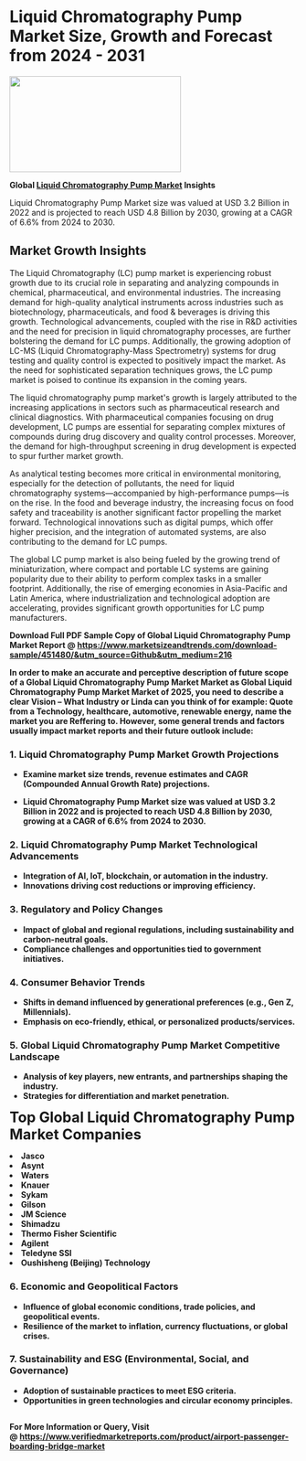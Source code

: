 <H1>Liquid Chromatography Pump Market Size, Growth and Forecast from 2024 - 2031</H1><img class="aligncenter size-medium wp-image-584254" src="https://thirdeyenews.in/wp-content/uploads/2024/09/Global-Market-Research-300x168.jpeg" alt="" width="300" height="168" /><p><strong>Global&nbsp;<a href="https://www.marketsizeandtrends.com/download-sample/451480/&amp;utm_source=Github&utm_medium=216">Liquid Chromatography Pump Market</a> Insights</strong></p><p>Liquid Chromatography Pump Market size was valued at USD 3.2 Billion in 2022 and is projected to reach USD 4.8 Billion by 2030, growing at a CAGR of 6.6% from 2024 to 2030.</p><p><h2>Market Growth Insights</h2> <p>The Liquid Chromatography (LC) pump market is experiencing robust growth due to its crucial role in separating and analyzing compounds in chemical, pharmaceutical, and environmental industries. The increasing demand for high-quality analytical instruments across industries such as biotechnology, pharmaceuticals, and food & beverages is driving this growth. Technological advancements, coupled with the rise in R&D activities and the need for precision in liquid chromatography processes, are further bolstering the demand for LC pumps. Additionally, the growing adoption of LC-MS (Liquid Chromatography-Mass Spectrometry) systems for drug testing and quality control is expected to positively impact the market. As the need for sophisticated separation techniques grows, the LC pump market is poised to continue its expansion in the coming years.</p> <p><strong></strong></p> <p>The liquid chromatography pump market's growth is largely attributed to the increasing applications in sectors such as pharmaceutical research and clinical diagnostics. With pharmaceutical companies focusing on drug development, LC pumps are essential for separating complex mixtures of compounds during drug discovery and quality control processes. Moreover, the demand for high-throughput screening in drug development is expected to spur further market growth.</p> <p>As analytical testing becomes more critical in environmental monitoring, especially for the detection of pollutants, the need for liquid chromatography systems—accompanied by high-performance pumps—is on the rise. In the food and beverage industry, the increasing focus on food safety and traceability is another significant factor propelling the market forward. Technological innovations such as digital pumps, which offer higher precision, and the integration of automated systems, are also contributing to the demand for LC pumps.</p> <p>The global LC pump market is also being fueled by the growing trend of miniaturization, where compact and portable LC systems are gaining popularity due to their ability to perform complex tasks in a smaller footprint. Additionally, the rise of emerging economies in Asia-Pacific and Latin America, where industrialization and technological adoption are accelerating, provides significant growth opportunities for LC pump manufacturers.</p> <p><strong></p><p><span class=""><strong>Download Full PDF Sample Copy of Global Liquid Chromatography Pump Market Report</strong> @ <a href="https://www.marketsizeandtrends.com/download-sample/451480/&amp;utm_source=Github&utm_medium=216" target="_blank">https://www.marketsizeandtrends.com/download-sample/451480/&amp;utm_source=Github&utm_medium=216</a></span></p><p>In order to make an accurate and perceptive description of future scope of a Global&nbsp;Liquid Chromatography Pump Market Market as Global&nbsp;Liquid Chromatography Pump Market Market of 2025, you need to describe a clear Vision &ndash; What Industry or Linda can you think of for example: Quote from a Technology, healthcare, automotive, renewable energy, name the market you are Reffering to. However, some general trends and factors usually impact market reports and their future outlook include:</p><h3>1.&nbsp;<strong>Liquid Chromatography Pump Market Growth Projections</strong></h3><ul><li>Examine market size trends, revenue estimates and CAGR (Compounded Annual Growth Rate) projections.</li><li><p>Liquid Chromatography Pump Market size was valued at USD 3.2 Billion in 2022 and is projected to reach USD 4.8 Billion by 2030, growing at a CAGR of 6.6% from 2024 to 2030.</p></li></ul><h3>2.&nbsp;<strong>Liquid Chromatography Pump Market Technological Advancements</strong></h3><ul><li>Integration of AI, IoT, blockchain, or automation in the industry.</li><li>Innovations driving cost reductions or improving efficiency.</li></ul><h3>3.&nbsp;<strong>Regulatory and Policy Changes</strong></h3><ul><li>Impact of global and regional regulations, including sustainability and carbon-neutral goals.</li><li>Compliance challenges and opportunities tied to government initiatives.</li></ul><h3>4.&nbsp;<strong>Consumer Behavior Trends</strong></h3><ul><li>Shifts in demand influenced by generational preferences (e.g., Gen Z, Millennials).</li><li>Emphasis on eco-friendly, ethical, or personalized products/services.</li></ul><h3>5.&nbsp;<strong>Global Liquid Chromatography Pump Market Competitive Landscape</strong></h3><ul><li>Analysis of key players, new entrants, and partnerships shaping the industry.</li><li>Strategies for differentiation and market penetration.</li></ul><p data-pm-slice="1 1 []"><span style="color: inherit; font-family: inherit; font-size: 25px;">Top Global Liquid Chromatography Pump Market Companies</span></p><div class="" data-test-id=""><p><li>Jasco</li><li> Asynt</li><li> Waters</li><li> Knauer</li><li> Sykam</li><li> Gilson</li><li> JM Science</li><li> Shimadzu</li><li> Thermo Fisher Scientific</li><li> Agilent</li><li> Teledyne SSI</li><li> Oushisheng (Beijing) Technology</li></p></div><h3>6.&nbsp;<strong>Economic and Geopolitical Factors</strong></h3><ul><li>Influence of global economic conditions, trade policies, and geopolitical events.</li><li>Resilience of the market to inflation, currency fluctuations, or global crises.</li></ul><h3>7.&nbsp;<strong>Sustainability and ESG (Environmental, Social, and Governance)</strong></h3><ul><li>Adoption of sustainable practices to meet ESG criteria.</li><li>Opportunities in green technologies and circular economy principles.</li></ul><h2><strong style="font-size: 14px;">For More Information or Query, Visit @&nbsp;</strong><a style="background-color: #ffffff; font-size: 14px;" href="https://www.marketsizeandtrends.com/report/liquid-chromatography-pump-market/" target="_blank">https://www.verifiedmarketreports.com/product/airport-passenger-boarding-bridge-market</a></h2>
